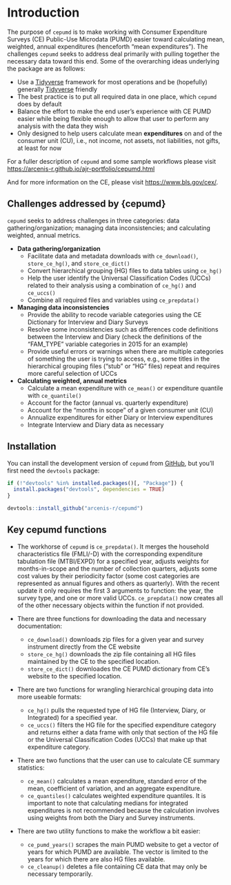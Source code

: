 
<!-- README.md is generated from README.Rmd. Please edit that file -->

# Introduction

The purpose of `cepumd` is to make working with Consumer Expenditure
Surveys (CE) Public-Use Microdata (PUMD) easier toward calculating mean,
weighted, annual expenditures (henceforth “mean expenditures”). The
challenges `cepumd` seeks to address deal primarily with pulling
together the necessary data toward this end. Some of the overarching
ideas underlying the package are as follows:

- Use a [Tidyverse](https://www.tidyverse.org/) framework for most
  operations and be (hopefully) generally
  [Tidyverse](https://www.tidyverse.org/) friendly
- The best practice is to put all required data in one place, which
  `cepumd` does by default
- Balance the effort to make the end user’s experience with CE PUMD
  easier while being flexible enough to allow that user to perform any
  analysis with the data they wish
- Only designed to help users calculate mean **expenditures** on and of
  the consumer unit (CU), i.e., not income, not assets, not liabilities,
  not gifts, at least for now

For a fuller description of `cepumd` and some sample workflows please
visit <https://arcenis-r.github.io/ajr-portfolio/cepumd.html>

And for more information on the CE, please visit
<https://www.bls.gov/cex/>.

## Challenges addressed by {cepumd}

`cepumd` seeks to address challenges in three categories: data
gathering/organization; managing data inconsistencies; and calculating
weighted, annual metrics.

- **Data gathering/organization**
  - Facilitate data and metadata downloads with `ce_download()`,
    `store_ce_hg()`, and `store_ce_dict()`
  - Convert hierarchical grouping (HG) files to data tables using
    `ce_hg()`
  - Help the user identify the Universal Classification Codes (UCCs)
    related to their analysis using a combination of `ce_hg()` and
    `ce_uccs()`
  - Combine all required files and variables using `ce_prepdata()`
- **Managing data inconsistencies**
  - Provide the ability to recode variable categories using the CE
    Dictionary for Interview and Diary Surveys
  - Resolve some inconsistencies such as differences code definitions
    between the Interview and Diary (check the definitions of the
    “FAM_TYPE” variable categories in 2015 for an example)
  - Provide useful errors or warnings when there are multiple categories
    of something the user is trying to access, e.g., some titles in the
    hierarchical grouping files (“stub” or “HG” files) repeat and
    requires more careful selection of UCCs
- **Calculating weighted, annual metrics**
  - Calculate a mean expenditure with `ce_mean()` or expenditure
    quantile with `ce_quantile()`
  - Account for the factor (annual vs. quarterly expenditure)
  - Account for the “months in scope” of a given consumer unit (CU)
  - Annualize expenditures for either Diary or Interview expenditures
  - Integrate Interview and Diary data as necessary

## Installation

You can install the development version of `cepumd` from
[GitHub](https://github.com), but you’ll first need the `devtools`
package:

``` r
if (!"devtools" %in% installed.packages()[, "Package"]) {
  install.packages("devtools", dependencies = TRUE)
}

devtools::install_github("arcenis-r/cepumd")
```

## Key cepumd functions

- The workhorse of `cepumd` is `ce_prepdata()`. It merges the household
  characteristics file (FMLI/-D) with the corresponding expenditure
  tabulation file (MTBI/EXPD) for a specified year, adjusts weights for
  months-in-scope and the number of collection quarters, adjusts some
  cost values by their periodicity factor (some cost categories are
  represented as annual figures and others as quarterly). With the
  recent update it only requires the first 3 arguments to function: the
  year, the survey type, and one or more valid UCCs. `ce_prepdata()` now
  creates all of the other necessary objects within the function if not
  provided.

- There are three functions for downloading the data and necessary
  documentation:

  - `ce_download()` downloads zip files for a given year and survey
    instrument directly from the CE website
  - `store_ce_hg()` downloads the zip file containing all HG files
    maintained by the CE to the specified location.
  - `store_ce_dict()` downloades the CE PUMD dictionary from CE’s
    website to the specified location.

- There are two functions for wrangling hierarchical grouping data into
  more useable formats:

  - `ce_hg()` pulls the requested type of HG file (Interview, Diary, or
    Integrated) for a specified year.
  - `ce_uccs()` filters the HG file for the specified expenditure
    category and returns either a data frame with only that section of
    the HG file or the Universal Classification Codes (UCCs) that make
    up that expenditure category.

- There are two functions that the user can use to calculate CE summary
  statistics:

  - `ce_mean()` calculates a mean expenditure, standard error of the
    mean, coefficient of variation, and an aggregate expenditure.
  - `ce_quantiles()` calculates weighted expenditure quantiles. It is
    important to note that calculating medians for integrated
    expenditures is not recommended because the calculation involves
    using weights from both the Diary and Survey instruments.

- There are two utility functions to make the workflow a bit easier:

  - `ce_pumd_years()` scrapes the main PUMD website to get a vector of
    years for which PUMD are available. The vector is limited to the
    years for which there are also HG files available.
  - `ce_cleanup()` deletes a file containing CE data that may only be
    necessary temporarily.
